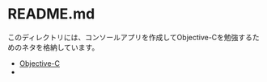 README.md
====
このディレクトリには、コンソールアプリを作成してObjective-Cを勉強するためのネタを格納しています。

* [Objective-C](./Objective-C_1.md)
* 
